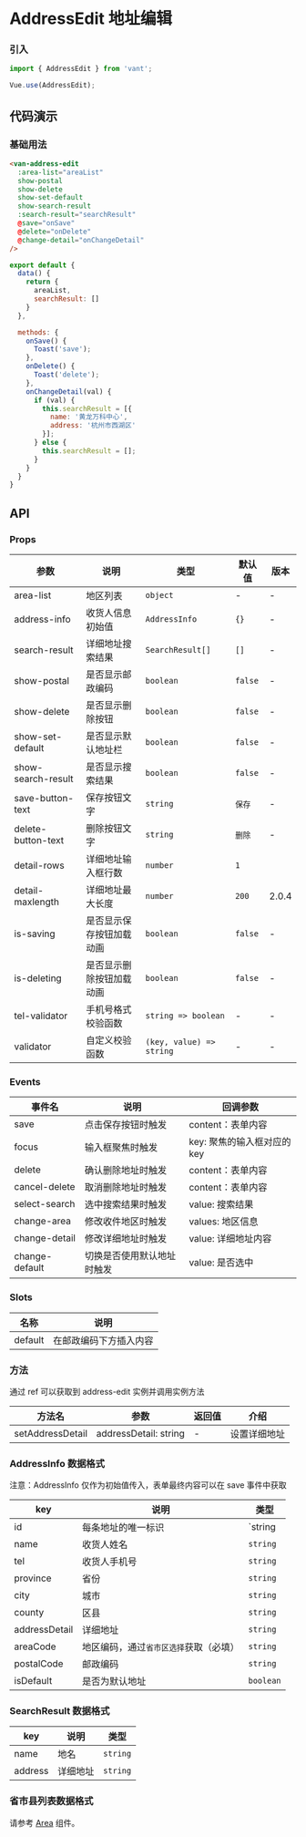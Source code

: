 # AddressEdit 地址编辑

### 引入
``` javascript
import { AddressEdit } from 'vant';

Vue.use(AddressEdit);
```

## 代码演示

### 基础用法

```html
<van-address-edit
  :area-list="areaList"
  show-postal
  show-delete
  show-set-default
  show-search-result
  :search-result="searchResult"
  @save="onSave"
  @delete="onDelete"
  @change-detail="onChangeDetail"
/>
```

```javascript
export default {
  data() {
    return {
      areaList,
      searchResult: []
    }
  },

  methods: {
    onSave() {
      Toast('save');
    },
    onDelete() {
      Toast('delete');
    },
    onChangeDetail(val) {
      if (val) {
        this.searchResult = [{
          name: '黄龙万科中心',
          address: '杭州市西湖区'
        }];
      } else {
        this.searchResult = [];
      }
    }
  }
}
```

## API

### Props

| 参数 | 说明 | 类型 | 默认值 | 版本 |
|------|------|------|------|------|
| area-list | 地区列表 | `object` | - | - |
| address-info | 收货人信息初始值 | `AddressInfo` | `{}` | - |
| search-result | 详细地址搜索结果 | `SearchResult[]` | `[]` | - |
| show-postal | 是否显示邮政编码 | `boolean` | `false` | - |
| show-delete | 是否显示删除按钮 | `boolean` | `false` | - |
| show-set-default | 是否显示默认地址栏 | `boolean` | `false` | - |
| show-search-result | 是否显示搜索结果 | `boolean` | `false` | - |
| save-button-text | 保存按钮文字 | `string` | `保存` | - |
| delete-button-text | 删除按钮文字 | `string` | `删除` | - |
| detail-rows | 详细地址输入框行数 | `number` | `1` |
| detail-maxlength | 详细地址最大长度 | `number` | `200` | 2.0.4 |
| is-saving | 是否显示保存按钮加载动画 | `boolean` | `false` | - |
| is-deleting | 是否显示删除按钮加载动画 | `boolean` | `false` | - |
| tel-validator | 手机号格式校验函数 | `string => boolean` | - | - |
| validator | 自定义校验函数 | `(key, value) => string` | - | - |

### Events

| 事件名 | 说明 | 回调参数 |
|------|------|------|
| save | 点击保存按钮时触发 | content：表单内容 |
| focus | 输入框聚焦时触发 | key: 聚焦的输入框对应的 key |
| delete | 确认删除地址时触发 | content：表单内容 |
| cancel-delete | 取消删除地址时触发 | content：表单内容 |
| select-search | 选中搜索结果时触发 | value: 搜索结果 |
| change-area | 修改收件地区时触发 | values: 地区信息 |
| change-detail | 修改详细地址时触发 | value: 详细地址内容 |
| change-default | 切换是否使用默认地址时触发 | value: 是否选中 |

### Slots

| 名称 | 说明 |
|------|------|
| default | 在邮政编码下方插入内容 |

### 方法

通过 ref 可以获取到 address-edit 实例并调用实例方法

| 方法名 | 参数 | 返回值 | 介绍 |
|------|------|------|------|
| setAddressDetail | addressDetail: string | - | 设置详细地址 |

### AddressInfo 数据格式

注意：AddressInfo 仅作为初始值传入，表单最终内容可以在 save 事件中获取

| key | 说明 | 类型 |
|------|------|------|
| id | 每条地址的唯一标识 | `string | number` |
| name | 收货人姓名 | `string` |
| tel | 收货人手机号 | `string` |
| province | 省份 | `string` |
| city | 城市 | `string` |
| county | 区县 | `string` |
| addressDetail | 详细地址 | `string` |
| areaCode | 地区编码，通过`省市区选择`获取（必填） | `string` |
| postalCode | 邮政编码 | `string` |
| isDefault | 是否为默认地址 | `boolean` |

### SearchResult 数据格式

| key | 说明 | 类型 |
|------|------|------|
| name | 地名 | `string` |
| address | 详细地址 | `string` |

### 省市县列表数据格式

请参考 [Area](#/zh-CN/area) 组件。
